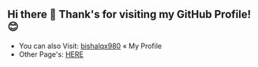 ## Hi there 👋 Thank's for visiting my GitHub Profile! 😊
- You can also Visit: [bishalqx980](https://bishalqx980.github.io/bishalqx980) « My Profile
- Other Page's: [HERE](https://bishalqx980.github.io/)
